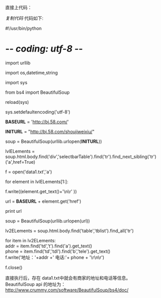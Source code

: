 直接上代码：

_复制代码_ 代码如下:

  
#!/usr/bin/python  
# -*- coding: utf-8 -*-

import urllib

import os,datetime,string

import sys

from bs4 import BeautifulSoup

reload(sys)

sys.setdefaultencoding('utf-8')

__BASEURL__ = 'http://bj.58.com/'

__INITURL__ = "http://bj.58.com/shoujiweixiu/"

soup = BeautifulSoup(urllib.urlopen(__INITURL__))

lvlELements =
soup.html.body.find('div','selectbarTable').find('tr').find_next_sibling('tr')('a',href=True)

f = open('data1.txt','a')

for element in lvlELements[1:]:

f.write((element.get_text()+'\n\r' ))

url = __BASEURL__ + element.get('href')

print url

soup = BeautifulSoup(urllib.urlopen(url))

lv2ELements = soup.html.body.find('table','tblist').find_all('tr')

for item in lv2ELements:  
addr = item.find('td','t').find('a').get_text()  
phone = item.find('td','tdl').find('b','tele').get_text()  
f.write('地址：'+addr +' 电话:'+ phone + '\r\n\r')

f.close()  

直接执行后，存在 data1.txt中就会有商家的地址和电话等信息。  
BeautifulSoup api 的地址为： http://www.crummy.com/software/BeautifulSoup/bs4/doc/


